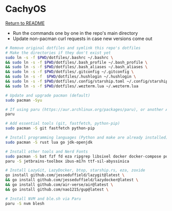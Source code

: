 # CachyOS

[Return to README](./README.md)

- Run the commands one by one in the repo's main directory
- Update non-pacman curl requests in case new versions come out

```bash
# Remove original dotfiles and symlink this repo's dotfiles
# Make the directories if they don't exist yet
sudo ln -s -f $PWD/dotfiles/.bashrc ~/.bashrc \
&& sudo ln -s -f $PWD/dotfiles/.bash_profile ~/.bash_profile \
&& sudo ln -s -f $PWD/dotfiles/.bash_aliases ~/.bash_aliases \
&& sudo ln -s -f $PWD/dotfiles/.gitconfig ~/.gitconfig \
&& sudo ln -s -f  $PWD/dotfiles/.hushlogin ~/.hushlogin \
&& sudo ln -s -f $PWD/dotfiles/.config/starship.toml ~/.config/starship.toml \
&& sudo ln -s -f $PWD/dotfiles/.wezterm.lua ~/.wezterm.lua
```

```bash
# Update and upgrade pacman (default)
sudo pacman -Syu
```

```bash
# If using paru (https://aur.archlinux.org/packages/paru), or another AUR helper (look it up)
paru
```

```bash
# Add essential tools (git, fastfetch, python-pip)
sudo pacman -S git fastfetch python-pip
```

```bash
# Install programming languages (Python and make are already installed)
sudo pacman -S rust lua go jdk-openjdk
```

```bash
# Install other tools and Nerd Fonts
sudo pacman -S bat fzf fd eza ripgrep libsixel docker docker-compose podman cmake neovim putty cargo-update wezterm zellij starship nerd-fonts ttf-ms-fonts ttf-aptos
paru -S jetbrains-toolbox ibus-m17n ttf-sil-abyssinica
```

```bash
# Install LazyGit, LazyDocker, btop, starship.rs, eza, zoxide
go install github.com/jesseduffield/lazygit@latest \
&& go install github.com/jesseduffield/lazydocker@latest \
&& go install github.com/air-verse/air@latest \
&& go install github.com/nao1215/gup@latest \
```

```bash
# Install NVM and ble.sh via Paru
paru -S nvm blesh
```
